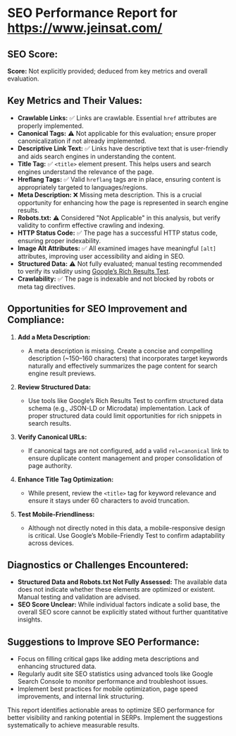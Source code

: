 # SEO Performance Report for https://www.jeinsat.com/  

## SEO Score:  
**Score:** Not explicitly provided; deduced from key metrics and overall evaluation.  

## Key Metrics and Their Values:  
- **Crawlable Links:** ✅ Links are crawlable. Essential `href` attributes are properly implemented.  
- **Canonical Tags:** ⚠️ Not applicable for this evaluation; ensure proper canonicalization if not already implemented.  
- **Descriptive Link Text:** ✅ Links have descriptive text that is user-friendly and aids search engines in understanding the content.  
- **Title Tag:** ✅ `<title>` element present. This helps users and search engines understand the relevance of the page.  
- **Hreflang Tags:** ✅ Valid `hreflang` tags are in place, ensuring content is appropriately targeted to languages/regions.  
- **Meta Description:** ❌ Missing meta description. This is a crucial opportunity for enhancing how the page is represented in search engine results.  
- **Robots.txt:** ⚠️ Considered "Not Applicable" in this analysis, but verify validity to confirm effective crawling and indexing.  
- **HTTP Status Code:** ✅ The page has a successful HTTP status code, ensuring proper indexability.  
- **Image Alt Attributes:** ✅ All examined images have meaningful `[alt]` attributes, improving user accessibility and aiding in SEO.  
- **Structured Data:** ⚠️ Not fully evaluated; manual testing recommended to verify its validity using [Google’s Rich Results Test](https://search.google.com/test/rich-results).  
- **Crawlability:** ✅ The page is indexable and not blocked by robots or meta tag directives.  

## Opportunities for SEO Improvement and Compliance:  
1. **Add a Meta Description:**   
   - A meta description is missing. Create a concise and compelling description (~150–160 characters) that incorporates target keywords naturally and effectively summarizes the page content for search engine result previews.  

2. **Review Structured Data:**   
   - Use tools like Google’s Rich Results Test to confirm structured data schema (e.g., JSON-LD or Microdata) implementation. Lack of proper structured data could limit opportunities for rich snippets in search results.  

3. **Verify Canonical URLs:**   
   - If canonical tags are not configured, add a valid `rel=canonical` link to ensure duplicate content management and proper consolidation of page authority.  

4. **Enhance Title Tag Optimization:**  
   - While present, review the `<title>` tag for keyword relevance and ensure it stays under 60 characters to avoid truncation.  

5. **Test Mobile-Friendliness:**  
   - Although not directly noted in this data, a mobile-responsive design is critical. Use Google’s Mobile-Friendly Test to confirm adaptability across devices.

## Diagnostics or Challenges Encountered:  
- **Structured Data and Robots.txt Not Fully Assessed:** The available data does not indicate whether these elements are optimized or existent. Manual testing and validation are advised.  
- **SEO Score Unclear:** While individual factors indicate a solid base, the overall SEO score cannot be explicitly stated without further quantitative insights.

## Suggestions to Improve SEO Performance:  
- Focus on filling critical gaps like adding meta descriptions and enhancing structured data.  
- Regularly audit site SEO statistics using advanced tools like Google Search Console to monitor performance and troubleshoot issues.  
- Implement best practices for mobile optimization, page speed improvements, and internal link structuring.  

This report identifies actionable areas to optimize SEO performance for better visibility and ranking potential in SERPs. Implement the suggestions systematically to achieve measurable results.